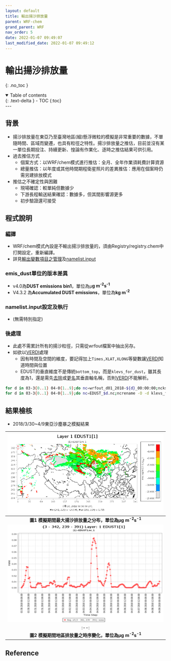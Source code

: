 ```yaml
---
layout: default
title: 輸出揚沙排放量
parent: WRF-chem
grand_parent: WRF
nav_order: 5
date: 2022-01-07 09:49:07
last_modified_date: 2022-01-07 09:49:12
---
```


# 輸出揚沙排放量
{: .no_toc }

<details open markdown="block">
  <summary>
    Table of contents
  </summary>
  {: .text-delta }
- TOC
{:toc}
</details>
---

## 背景
- 揚沙排放量在東亞乃至臺灣地區(細)懸浮微粒的模擬是非常重要的數據，不單隨時間、區域而變遷，也具有粒徑之特性。揚沙排放量之推估，目前並沒有某一單位長期投注、持續更新、惶論有作業化、逐時之推估結果可供引用。
- 過去推估方式
  - 個案方式：以WRF/chem模式進行推估：全月、全年作業須耗費計算資源
  - 總量推估：以年度或其他時間期程衛星照片的差異推估：應用在個案時仍需另建排放模式
- 推估之不確定性與困難
  - 現場確認：較單純但數據少
  - 下游長程輸送結果確認：數據多，但其間影響源更多
  - 初步驗證還可接受

## 程式說明
### 編譯
- WRF/chem模式內設是不輸出揚沙排放量的，須由Registry/registry.chem中打開設定，重新編譯。
- 詳見[輸出變數項目之管理](https://sinotec2.github.io/Focus-on-Air-Quality/wind_models/WRF-chem/configure_compile/#輸出變數項目之管理)及[namelist.input](https://sinotec2.github.io/Focus-on-Air-Quality/wind_models/REAL/namelist.input/#wrfout輸出變數項目之增減)

### emis_dust單位的版本差異
- v4.0為**DUST emissions bin1**，單位為&mu;**g m<sup>-2</sup>s<sup>-1</sup>**
- V4.3.2 為**Accumulated DUST emissions**，單位為**kg m<sup>-2</sup>**

### namelist.input設定及執行
- (無需特別指定)

### 後處理
- 此處不需累計所有的揚沙粒徑，只需從wrfout檔案中抽出另存。
- 如欲以[VERDI]()處理
  - 因有時間及空間的維度，要記得加上`Times,XLAT,XLONG`等變數讓[VERDI]()知道時間與位置
  - EDUST的垂直維度不是傳統`bottom_top`，而是`klevs_for_dust`，雖其長度為1，還是需先[去除](https://sinotec2.github.io/Focus-on-Air-Quality/utilities/netCDF/ncks/#維度刪除ncwa)或[更名](https://sinotec2.github.io/Focus-on-Air-Quality/utilities/netCDF/ncks/#維度更名(ncrename))其垂直軸名稱，否則[VERDI]()不能解析。

```bash
for d in 03-3{0..1} 04-0{1..9};do nc=wrfout_d01_2018-${d}_00:00:00;ncks -O -v EDUST1,EDUST2,EDUST3,EDUST4,EDUST5,Times,XLAT,XLONG $nc EDUST_$d.nc;done
for d in 03-3{0..1} 04-0{1..9};do nc=EDUST_$d.nc;ncrename -O -d klevs_for_dust,bottom_top $nc a;mv a $nc;done
```

## 結果檢核
- 2018/3/30~4/9東亞沙塵暴之模擬結果

| ![edust1_xy.PNG](https://github.com/sinotec2/Focus-on-Air-Quality/raw/main/assets/images/edust1_xy.PNG) |
|:--:|
| <b>圖1 模擬期間最大揚沙排放量之分布，單位為&mu;g m<sup>-2</sup>s<sup>-1</sup></b>|
| ![edust1_t.PNG](https://github.com/sinotec2/Focus-on-Air-Quality/raw/main/assets/images/edust1_t.PNG) |
|:--:|
| <b>圖2 模擬期間地區排放量之時序變化，單位為&mu;g m<sup>-2</sup>s<sup>-1</sup></b>|
  
## Reference
